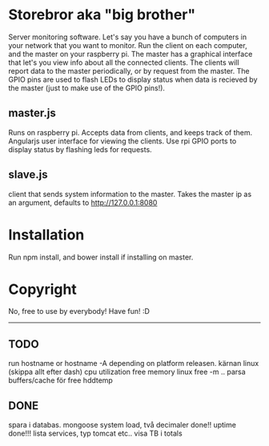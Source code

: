 # Storebror aka "big brother"

Server monitoring software. Let's say you have a bunch of computers in your network that you want to monitor. Run the client on each computer, and the master on your raspberry pi. The master has a graphical interface that let's you view info about all the connected clients. The clients will report data to the master periodically, or by request from the master.
The GPIO pins are used to flash LEDs to display status when data is recieved by the master (just to make use of the GPIO pins!).

## master.js
Runs on raspberry pi.
Accepts data from clients, and keeps track of them.
Angularjs user interface for viewing the clients.
Use rpi GPIO ports to display status by flashing leds for requests.

## slave.js
client that sends system information to the master.
Takes the master ip as an argument, defaults to http://127.0.0.1:8080


# Installation
Run npm install, and bower install if installing on master.

# Copyright
No, free to use by everybody! Have fun! :D

--------

TODO
----------
run hostname or hostname -A depending on platform
releasen. kärnan linux (skippa allt efter dash)
cpu utilization
free memory linux   free -m   .. parsa buffers/cache  för free
hddtemp


DONE
---------
spara i databas. mongoose
system load, två decimaler  done!!
uptime done!!!
lista services, typ tomcat etc..
visa TB i totals
